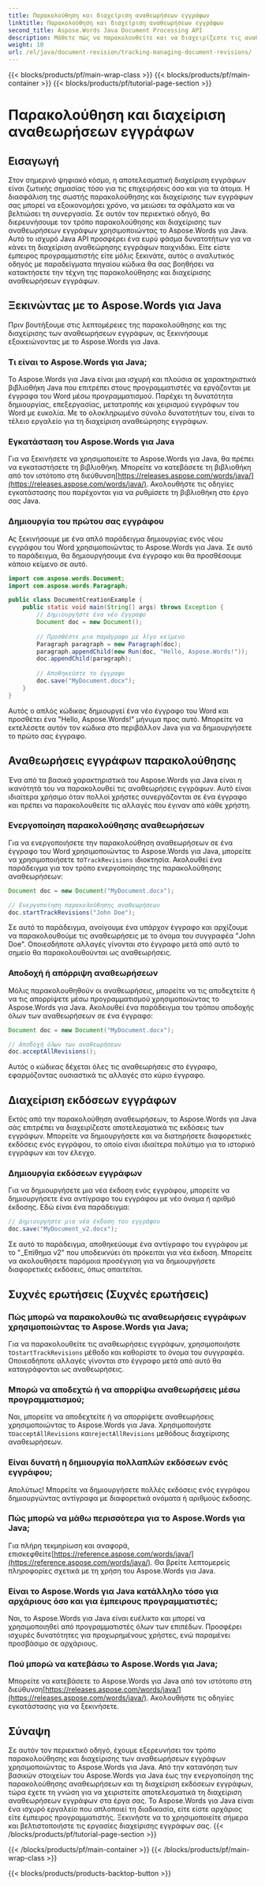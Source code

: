 ```yaml
---
title: Παρακολούθηση και διαχείριση αναθεωρήσεων εγγράφων
linktitle: Παρακολούθηση και διαχείριση αναθεωρήσεων εγγράφων
second_title: Aspose.Words Java Document Processing API
description: Μάθετε πώς να παρακολουθείτε και να διαχειρίζεστε τις αναθεωρήσεις εγγράφων με το Aspose.Words για Java σε αυτόν τον αναλυτικό οδηγό. Λάβετε οδηγίες βήμα προς βήμα και παραδείγματα πηγαίου κώδικα.
weight: 10
url: /el/java/document-revision/tracking-managing-document-revisions/
---
```


{{< blocks/products/pf/main-wrap-class >}}
{{< blocks/products/pf/main-container >}}
{{< blocks/products/pf/tutorial-page-section >}}

# Παρακολούθηση και διαχείριση αναθεωρήσεων εγγράφων


## Εισαγωγή

Στον σημερινό ψηφιακό κόσμο, η αποτελεσματική διαχείριση εγγράφων είναι ζωτικής σημασίας τόσο για τις επιχειρήσεις όσο και για τα άτομα. Η διασφάλιση της σωστής παρακολούθησης και διαχείρισης των εγγράφων σας μπορεί να εξοικονομήσει χρόνο, να μειώσει τα σφάλματα και να βελτιώσει τη συνεργασία. Σε αυτόν τον περιεκτικό οδηγό, θα διερευνήσουμε τον τρόπο παρακολούθησης και διαχείρισης των αναθεωρήσεων εγγράφων χρησιμοποιώντας το Aspose.Words για Java. Αυτό το ισχυρό Java API προσφέρει ένα ευρύ φάσμα δυνατοτήτων για να κάνει τη διαχείριση αναθεώρησης εγγράφων παιχνιδάκι. Είτε είστε έμπειρος προγραμματιστής είτε μόλις ξεκινάτε, αυτός ο αναλυτικός οδηγός με παραδείγματα πηγαίου κώδικα θα σας βοηθήσει να κατακτήσετε την τέχνη της παρακολούθησης και διαχείρισης αναθεωρήσεων εγγράφων.

## Ξεκινώντας με το Aspose.Words για Java

Πριν βουτήξουμε στις λεπτομέρειες της παρακολούθησης και της διαχείρισης των αναθεωρήσεων εγγράφων, ας ξεκινήσουμε εξοικειώνοντας με το Aspose.Words για Java.

### Τι είναι το Aspose.Words για Java;

Το Aspose.Words για Java είναι μια ισχυρή και πλούσια σε χαρακτηριστικά βιβλιοθήκη Java που επιτρέπει στους προγραμματιστές να εργάζονται με έγγραφα του Word μέσω προγραμματισμού. Παρέχει τη δυνατότητα δημιουργίας, επεξεργασίας, μετατροπής και χειρισμού εγγράφων του Word με ευκολία. Με το ολοκληρωμένο σύνολο δυνατοτήτων του, είναι το τέλειο εργαλείο για τη διαχείριση αναθεώρησης εγγράφων.

### Εγκατάσταση του Aspose.Words για Java

 Για να ξεκινήσετε να χρησιμοποιείτε το Aspose.Words για Java, θα πρέπει να εγκαταστήσετε τη βιβλιοθήκη. Μπορείτε να κατεβάσετε τη βιβλιοθήκη από τον ιστότοπο στη διεύθυνση[https://releases.aspose.com/words/java/](https://releases.aspose.com/words/java/). Ακολουθήστε τις οδηγίες εγκατάστασης που παρέχονται για να ρυθμίσετε τη βιβλιοθήκη στο έργο σας Java.

### Δημιουργία του πρώτου σας εγγράφου

Ας ξεκινήσουμε με ένα απλό παράδειγμα δημιουργίας ενός νέου εγγράφου του Word χρησιμοποιώντας το Aspose.Words για Java. Σε αυτό το παράδειγμα, θα δημιουργήσουμε ένα έγγραφο και θα προσθέσουμε κάποιο κείμενο σε αυτό.

```java
import com.aspose.words.Document;
import com.aspose.words.Paragraph;

public class DocumentCreationExample {
    public static void main(String[] args) throws Exception {
        // Δημιουργήστε ένα νέο έγγραφο
        Document doc = new Document();
        
        // Προσθέστε μια παράγραφο με λίγο κείμενο
        Paragraph paragraph = new Paragraph(doc);
        paragraph.appendChild(new Run(doc, "Hello, Aspose.Words!"));
        doc.appendChild(paragraph);
        
        // Αποθηκεύστε το έγγραφο
        doc.save("MyDocument.docx");
    }
}
```

Αυτός ο απλός κώδικας δημιουργεί ένα νέο έγγραφο του Word και προσθέτει ένα "Hello, Aspose.Words!" μήνυμα προς αυτό. Μπορείτε να εκτελέσετε αυτόν τον κώδικα στο περιβάλλον Java για να δημιουργήσετε το πρώτο σας έγγραφο.

## Αναθεωρήσεις εγγράφων παρακολούθησης

Ένα από τα βασικά χαρακτηριστικά του Aspose.Words για Java είναι η ικανότητά του να παρακολουθεί τις αναθεωρήσεις εγγράφων. Αυτό είναι ιδιαίτερα χρήσιμο όταν πολλοί χρήστες συνεργάζονται σε ένα έγγραφο και πρέπει να παρακολουθείτε τις αλλαγές που έγιναν από κάθε χρήστη.

### Ενεργοποίηση παρακολούθησης αναθεωρήσεων

 Για να ενεργοποιήσετε την παρακολούθηση αναθεωρήσεων σε ένα έγγραφο του Word χρησιμοποιώντας το Aspose.Words για Java, μπορείτε να χρησιμοποιήσετε το`TrackRevisions` ιδιοκτησία. Ακολουθεί ένα παράδειγμα για τον τρόπο ενεργοποίησης της παρακολούθησης αναθεωρήσεων:

```java
Document doc = new Document("MyDocument.docx");

// Ενεργοποίηση παρακολούθησης αναθεωρήσεων
doc.startTrackRevisions("John Doe");
```

Σε αυτό το παράδειγμα, ανοίγουμε ένα υπάρχον έγγραφο και αρχίζουμε να παρακολουθούμε τις αναθεωρήσεις με το όνομα του συγγραφέα "John Doe". Οποιεσδήποτε αλλαγές γίνονται στο έγγραφο μετά από αυτό το σημείο θα παρακολουθούνται ως αναθεωρήσεις.

### Αποδοχή ή απόρριψη αναθεωρήσεων

Μόλις παρακολουθηθούν οι αναθεωρήσεις, μπορείτε να τις αποδεχτείτε ή να τις απορρίψετε μέσω προγραμματισμού χρησιμοποιώντας το Aspose.Words για Java. Ακολουθεί ένα παράδειγμα του τρόπου αποδοχής όλων των αναθεωρήσεων σε ένα έγγραφο:

```java
Document doc = new Document("MyDocument.docx");

// Αποδοχή όλων των αναθεωρήσεων
doc.acceptAllRevisions();
```

Αυτός ο κώδικας δέχεται όλες τις αναθεωρήσεις στο έγγραφο, εφαρμόζοντας ουσιαστικά τις αλλαγές στο κύριο έγγραφο.

## Διαχείριση εκδόσεων εγγράφων

Εκτός από την παρακολούθηση αναθεωρήσεων, το Aspose.Words για Java σάς επιτρέπει να διαχειρίζεστε αποτελεσματικά τις εκδόσεις των εγγράφων. Μπορείτε να δημιουργήσετε και να διατηρήσετε διαφορετικές εκδόσεις ενός εγγράφου, το οποίο είναι ιδιαίτερα πολύτιμο για το ιστορικό εγγράφων και τον έλεγχο.

### Δημιουργία εκδόσεων εγγράφων

Για να δημιουργήσετε μια νέα έκδοση ενός εγγράφου, μπορείτε να δημιουργήσετε ένα αντίγραφο του εγγράφου με νέο όνομα ή αριθμό έκδοσης. Εδώ είναι ένα παράδειγμα:

```java
// Δημιουργήστε μια νέα έκδοση του εγγράφου
doc.save("MyDocument_v2.docx");
```

Σε αυτό το παράδειγμα, αποθηκεύουμε ένα αντίγραφο του εγγράφου με το "_Επίθημα v2" που υποδεικνύει ότι πρόκειται για νέα έκδοση. Μπορείτε να ακολουθήσετε παρόμοια προσέγγιση για να δημιουργήσετε διαφορετικές εκδόσεις, όπως απαιτείται.

## Συχνές ερωτήσεις (Συχνές ερωτήσεις)

### Πώς μπορώ να παρακολουθώ τις αναθεωρήσεις εγγράφων χρησιμοποιώντας το Aspose.Words για Java;

 Για να παρακολουθείτε τις αναθεωρήσεις εγγράφων, χρησιμοποιήστε το`startTrackRevisions` μέθοδο και καθορίστε το όνομα του συγγραφέα. Οποιεσδήποτε αλλαγές γίνονται στο έγγραφο μετά από αυτό θα καταγράφονται ως αναθεωρήσεις.

### Μπορώ να αποδεχτώ ή να απορρίψω αναθεωρήσεις μέσω προγραμματισμού;

 Ναι, μπορείτε να αποδεχτείτε ή να απορρίψετε αναθεωρήσεις χρησιμοποιώντας το Aspose.Words για Java. Χρησιμοποιήστε το`acceptAllRevisions` και`rejectAllRevisions` μεθόδους διαχείρισης αναθεωρήσεων.

### Είναι δυνατή η δημιουργία πολλαπλών εκδόσεων ενός εγγράφου;

Απολύτως! Μπορείτε να δημιουργήσετε πολλές εκδόσεις ενός εγγράφου δημιουργώντας αντίγραφα με διαφορετικά ονόματα ή αριθμούς έκδοσης.

### Πώς μπορώ να μάθω περισσότερα για το Aspose.Words για Java;

 Για πλήρη τεκμηρίωση και αναφορά, επισκεφθείτε[https://reference.aspose.com/words/java/](https://reference.aspose.com/words/java/). Θα βρείτε λεπτομερείς πληροφορίες σχετικά με τη χρήση του Aspose.Words για Java.

### Είναι το Aspose.Words για Java κατάλληλο τόσο για αρχάριους όσο και για έμπειρους προγραμματιστές;

Ναι, το Aspose.Words για Java είναι ευέλικτο και μπορεί να χρησιμοποιηθεί από προγραμματιστές όλων των επιπέδων. Προσφέρει ισχυρές δυνατότητες για προχωρημένους χρήστες, ενώ παραμένει προσβάσιμο σε αρχάριους.

### Πού μπορώ να κατεβάσω το Aspose.Words για Java;

Μπορείτε να κατεβάσετε το Aspose.Words για Java από τον ιστότοπο στη διεύθυνση[https://releases.aspose.com/words/java/](https://releases.aspose.com/words/java/). Ακολουθήστε τις οδηγίες εγκατάστασης για να ξεκινήσετε.

## Σύναψη

Σε αυτόν τον περιεκτικό οδηγό, έχουμε εξερευνήσει τον τρόπο παρακολούθησης και διαχείρισης των αναθεωρήσεων εγγράφων χρησιμοποιώντας το Aspose.Words για Java. Από την κατανόηση των βασικών στοιχείων του Aspose.Words για Java έως την ενεργοποίηση της παρακολούθησης αναθεωρήσεων και τη διαχείριση εκδόσεων εγγράφων, τώρα έχετε τη γνώση για να χειριστείτε αποτελεσματικά τη διαχείριση αναθεωρήσεων εγγράφων στα έργα σας. Το Aspose.Words για Java είναι ένα ισχυρό εργαλείο που απλοποιεί τη διαδικασία, είτε είστε αρχάριος είτε έμπειρος προγραμματιστής. Ξεκινήστε να το χρησιμοποιείτε σήμερα και βελτιστοποιήστε τις εργασίες διαχείρισης εγγράφων σας.
{{< /blocks/products/pf/tutorial-page-section >}}

{{< /blocks/products/pf/main-container >}}
{{< /blocks/products/pf/main-wrap-class >}}

{{< blocks/products/products-backtop-button >}}

